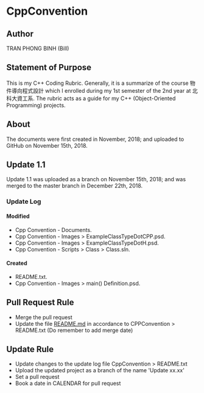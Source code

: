 # CppConvention
## Author
TRAN PHONG BINH (Bill)
## Statement of Purpose
This is my C++ Coding Rubric. Generally, it is a summarize of the course 物件導向程式設計 which I enrolled during my 1st semester of the 2nd year at 北科大資工系. The rubric acts as a guide for my C++ (Object-Oriented Programming) projects.
## About
The documents were first created in November, 2018; and uploaded to GitHub on November 15th, 2018.
## Update 1.1
Update 1.1 was uploaded as a branch on November 15th, 2018; and was merged to the master branch in December 22th, 2018.
### Update Log
#### Modified
* Cpp Convention - Documents.
* Cpp Convention - Images > ExampleClassTypeDotCPP.psd.
* Cpp Convention - Images > ExampleClassTypeDotH.psd.
* Cpp Convention - Scripts > Class > Class.sln.
#### Created
* README.txt.
* Cpp Convention - Images > main() Definition.psd.
## Pull Request Rule
* Merge the pull request
* Update the file [README.md](https://github.com/phogbinh/CppConvention/blob/master/README.md) in accordance to CPPConvention > README.txt (Do remember to add merge date)
## Update Rule
* Update changes to the update log file CppConvention > README.txt
* Upload the updated project as a branch of the name 'Update xx.xx'
* Set a pull request
* Book a date in CALENDAR for pull request
